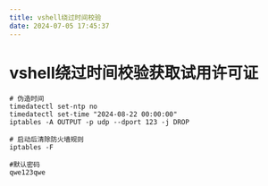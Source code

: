 ```yaml
---
title: vshell绕过时间校验
date: 2024-07-05 17:45:37
---
```


# vshell绕过时间校验获取试用许可证

```
# 伪造时间
timedatectl set-ntp no
timedatectl set-time "2024-08-22 00:00:00"
iptables -A OUTPUT -p udp --dport 123 -j DROP

# 启动后清除防火墙规则
iptables -F

#默认密码
qwe123qwe

```